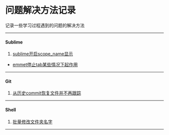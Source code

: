 问题解决方法记录
================

记录一些学习过程遇到的问题的解决方法

---

#### Sublime
1. [sublime开启scope_name显示](./sublime/show_scope_name.md)
- [emmet停止tab某些情况下起作用](./sublime/disable_emmet_tab.md)

---

#### Git
1. [从历史commit恢复文件并不再跟踪](./git/git_update-index.md)

---

#### Shell
1. [批量修改文件夹名字](./shell/rename_folder.md)

---
